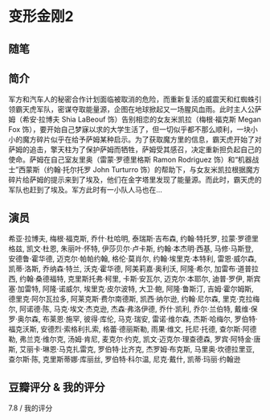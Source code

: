 # 变形金刚2

## 随笔

## 简介

军方和汽车人的秘密合作计划面临被取消的危险，而重新复活的威震天和红蜘蛛引领霸天虎军队，密谋夺取能量源，企图在地球掀起又一场腥风血雨。此时主人公萨姆（希安·拉博夫 Shia LaBeouf 饰）告别相恋的女友米凯拉（梅根·福克斯 Megan Fox 饰），要开始自己梦寐以求的大学生活了，但一切似乎都不那么顺利，一块小小的魔方碎片似乎在给予萨姆某种启示。为了获取魔方里的信息，霸天虎开始了对萨姆的追击，擎天柱为了保护萨姆而牺牲，萨姆受其感召，决定重新担负起自己的使命。萨姆在自己室友里奥（雷蒙·罗德里格斯 Ramon Rodriguez 饰）和“机器战士”西蒙斯（约翰·托尔托罗  John Turturro 饰）的帮助下，与女友米凯拉根据魔方碎片给萨姆的提示来到了埃及，他们在金字塔里发现了能量源。而此时，霸天虎的军队也赶到了埃及。军方此时有一小队人马也在...

## 演员

希亚·拉博夫, 梅根·福克斯, 乔什·杜哈明, 泰瑞斯·吉布森, 约翰·特托罗, 拉蒙·罗德里格兹, 凯文·杜恩, 朱丽叶·怀特, 伊莎贝尔·卢卡斯, 约翰·本杰明·西基, 马修·马斯登, 安德鲁·霍华德, 迈克尔·帕帕约翰, 格伦·莫肖尔, 约翰·埃里克·本特利, 雷恩·威尔森, 凯蒂·洛斯, 乔纳森·特兰, 沃克·霍华德, 阿美莉嘉·奥利沃, 阿隆·希尔, 加雷布·道普拉西, 约翰·桑德福特, 克里斯托弗·柯里, 卡斯·安瓦尔, 迈克尔·本耶尔, 迪普·罗伊, 斯宾塞·加雷特, 阿隆·诺威尔, 埃里克·皮尔波特, 大卫·鲍, 阿隆·鲁斯汀, 吉姆·霍尔姆斯, 德里克·阿尔瓦拉多, 阿莱克斯·费尔南德斯, 凯西·纳尔逊, 约翰·尼尔森, 里克·克拉梅尔, 阿诺德·陈, 马克·埃文·杰克逊, 杰森·弗洛伊德, 乔什·凯利, 乔尔·兰伯特, 戴维·保罗·奥尔森, 布莱恩·施罕, 彼得·库伦, 马克·瑞安, 雷诺·维尔森, 杰斯·哈梅尔, 罗伯特·福克沃斯, 安德烈·索格利扎索, 格蕾·德丽斯勒, 雨果·维文, 托尼·托德, 查尔斯·阿德勒, 弗兰克·维尔克, 汤姆·肯尼, 麦克尔·约克, 凯文·迈克尔·理查德森, 罗宾·阿特金·唐斯, 艾丽卡·琳恩·马克扎雷克, 罗伯特·比齐克, 杰罗姆·布克斯, 马里奥·坎德拉里亚, 查尔斯·陈, 克里斯蒂娜·库丽丝, 罗伯特·科尔温, 尼克·戴什, 凯蒂·玛丽·约翰逊

## 豆瓣评分 & 我的评分

7.8 / 我的评分
